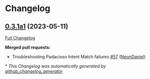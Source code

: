# Changelog

## [0.3.1a1](https://github.com/NeonGeckoCom/skill-date_time/tree/0.3.1a1) (2023-05-11)

[Full Changelog](https://github.com/NeonGeckoCom/skill-date_time/compare/0.3.0...0.3.1a1)

**Merged pull requests:**

- Troubleshooting Padacioso Intent Match failures [\#57](https://github.com/NeonGeckoCom/skill-date_time/pull/57) ([NeonDaniel](https://github.com/NeonDaniel))



\* *This Changelog was automatically generated by [github_changelog_generator](https://github.com/github-changelog-generator/github-changelog-generator)*
